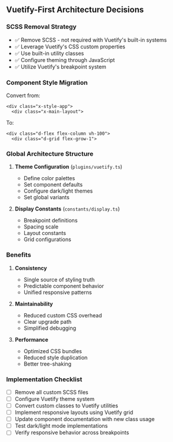 ## Vuetify-First Architecture Decisions

### SCSS Removal Strategy
- ✅ Remove SCSS - not required with Vuetify's built-in systems
- ✅ Leverage Vuetify's CSS custom properties
- ✅ Use built-in utility classes
- ✅ Configure theming through JavaScript
- ✅ Utilize Vuetify's breakpoint system

### Component Style Migration
Convert from:
```vue
<div class="x-style-app">
  <div class="x-main-layout">
```
To:
```vue
<div class="d-flex flex-column vh-100">
  <div class="d-grid flex-grow-1">
```

### Global Architecture Structure
1. **Theme Configuration** (`plugins/vuetify.ts`)
   - Define color palettes
   - Set component defaults
   - Configure dark/light themes
   - Set global variants

2. **Display Constants** (`constants/display.ts`)
   - Breakpoint definitions
   - Spacing scale
   - Layout constants
   - Grid configurations

### Benefits
1. **Consistency**
   - Single source of styling truth
   - Predictable component behavior
   - Unified responsive patterns

2. **Maintainability**
   - Reduced custom CSS overhead
   - Clear upgrade path
   - Simplified debugging

3. **Performance**
   - Optimized CSS bundles
   - Reduced style duplication
   - Better tree-shaking

### Implementation Checklist
- [ ] Remove all custom SCSS files
- [ ] Configure Vuetify theme system
- [ ] Convert custom classes to Vuetify utilities
- [ ] Implement responsive layouts using Vuetify grid
- [ ] Update component documentation with new class usage
- [ ] Test dark/light mode implementations
- [ ] Verify responsive behavior across breakpoints